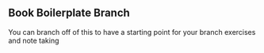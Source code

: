## Book Boilerplate Branch  

You can branch off of this to have a starting point for your branch exercises
and note taking
